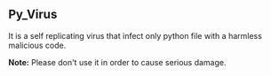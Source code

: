 ## Py_Virus

It is a self replicating virus that infect only python file with a harmless malicious code.

**Note:** Please don't use it in order to cause serious damage.

